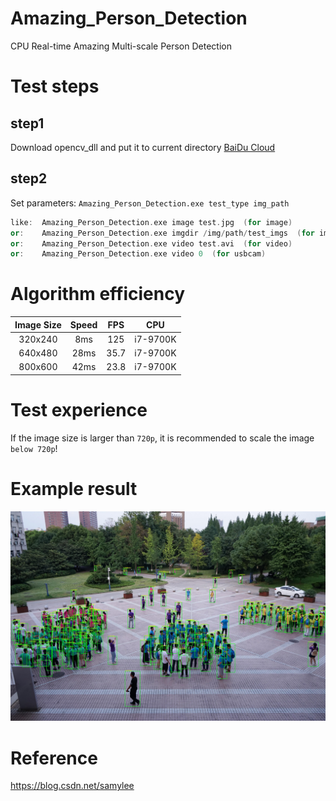 # Amazing_Person_Detection
CPU Real-time Amazing Multi-scale Person Detection
# Test steps
## step1
Download opencv_dll and put it to current directory [BaiDu Cloud](https://pan.baidu.com/s/14VIsF6PD6ktU7ctUh301wA)
## step2
Set parameters:
`Amazing_Person_Detection.exe test_type img_path`
```cpp
like:  Amazing_Person_Detection.exe image test.jpg  (for image)
or:    Amazing_Person_Detection.exe imgdir /img/path/test_imgs  (for imgdir)
or:    Amazing_Person_Detection.exe video test.avi  (for video)
or:    Amazing_Person_Detection.exe video 0  (for usbcam)
```
# Algorithm efficiency
| Image Size | Speed | FPS | CPU |
|:------:|:------:|:------:|:------:|
| 320x240  | 8ms |125| i7-9700K |
| 640x480  | 28ms |35.7| i7-9700K |
| 800x600  | 42ms |23.8| i7-9700K |
# Test experience
If the image size is larger than `720p`, it is recommended to scale the image `below 720p`!
# Example result
![image](https://github.com/samylee/Amazing_Person_Detection/blob/master/result.jpg)
# Reference
https://blog.csdn.net/samylee
